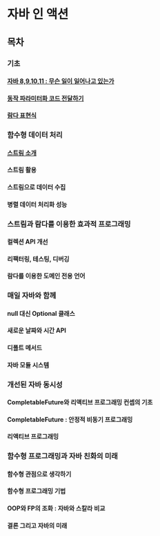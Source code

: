 # 자바 인 액션

## 목차

### 기초

#### [자바 8,9,10,11 : 무슨 일이 일어나고 있는가](./기초/자바%208,%209,%2010,%2011%20무슨%20일이%20일어나고%20있는가.md)

#### [동작 파라미터화 코드 전달하기](./기초/동작%20파라미터화%20코드%20전달하기.md)

#### [람다 표현식](./기초/람다%20표현식.md)

### 함수형 데이터 처리

#### [스트림 소개](./함수형%20데이터%20처리/스트림%20소개.md)

#### 스트림 활용

#### 스트림으로 데이터 수집

#### 병렬 데이터 처리화 성능

### 스트림과 람다를 이용한 효과적 프로그래밍

#### 컬렉션 API 개선

#### 리팩터링, 테스팅, 디버깅

#### 람다를 이용한 도메인 전용 언어

### 매일 자바와 함께

#### null 대신 Optional 클래스

#### 새로운 날짜와 시간 API

#### 디폴트 메서드

#### 자바 모듈 시스템

### 개선된 자바 동시성

#### CompletableFuture와 리액티브 프로그래밍 컨셉의 기초

#### CompletableFuture : 안정적 비동기 프로그래밍

#### 리액티브 프로그래밍

### 함수형 프로그래밍과 자바 친화의 미래

#### 함수형 관점으로 생각하기

#### 함수형 프로그래밍 기법

#### OOP와 FP의 조화 : 자바와 스칼라 비교

#### 결론 그리고 자바의 미래
